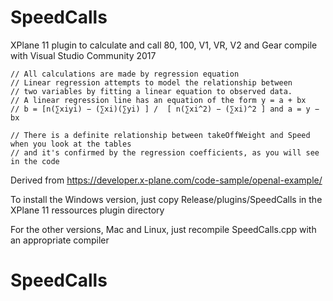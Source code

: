 # SpeedCalls

XPlane 11 plugin to calculate and call 80, 100, V1, VR, V2 and Gear compile with Visual Studio Community 2017

	// All calculations are made by regression equation
	// Linear regression attempts to model the relationship between 
	// two variables by fitting a linear equation to observed data.
	// A linear regression line has an equation of the form y = a + bx
	// b = [n(∑xiyi) − (∑xi)(∑yi) ] /  [ n(∑xi^2) − (∑xi)^2 ] and a = y − bx

	// There is a definite relationship between takeOffWeight and Speed when you look at the tables 
	// and it's confirmed by the regression coefficients, as you will see in the code
	
Derived from https://developer.x-plane.com/code-sample/openal-example/

To install the Windows version, just copy Release/plugins/SpeedCalls in the XPlane 11 ressources plugin directory

For the other versions, Mac and Linux, just recompile SpeedCalls.cpp with an appropriate compiler

# SpeedCalls
